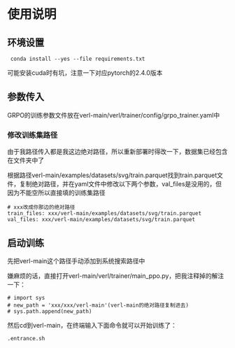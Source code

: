 # 使用说明
## 环境设置
```
 conda install --yes --file requirements.txt
```
可能安装cuda时有坑，注意一下对应pytorch的2.4.0版本
## 参数传入
GRPO的训练参数文件放在verl-main/verl/trainer/config/grpo_trainer.yaml中
### 修改训练集路径
由于我路径传入都是我这边绝对路径，所以重新部署时得改一下，数据集已经包含在文件夹中了

根据路径verl-main/examples/datasets/svg/train.parquet找到train.parquet文件，复制绝对路径，并在yaml文件中修改以下两个参数，val_files是没用的，但因为不能空所以直接填的训练集路径
```
# xxx改成你那边的绝对路径
train_files: xxx/verl-main/examples/datasets/svg/train.parquet
val_files: xxx/verl-main/examples/datasets/svg/train.parquet
```


## 启动训练
先把verl-main这个路径手动添加到系统搜索路径中

嫌麻烦的话，直接打开verl-main/verl/trainer/main_ppo.py，把我注释掉的解注一下：
```
# import sys
# new_path = 'xxx/xxx/verl-main'(verl-main的绝对路径复制进去)
# sys.path.append(new_path)
```
然后cd到verl-main，在终端输入下面命令就可以开始训练了：
```
.entrance.sh
```
